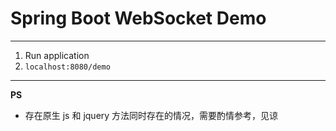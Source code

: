 # Spring Boot WebSocket Demo

---

1. Run application
2. `localhost:8080/demo`

---

**PS**

- 存在原生 js 和 jquery 方法同时存在的情况，需要酌情参考，见谅
